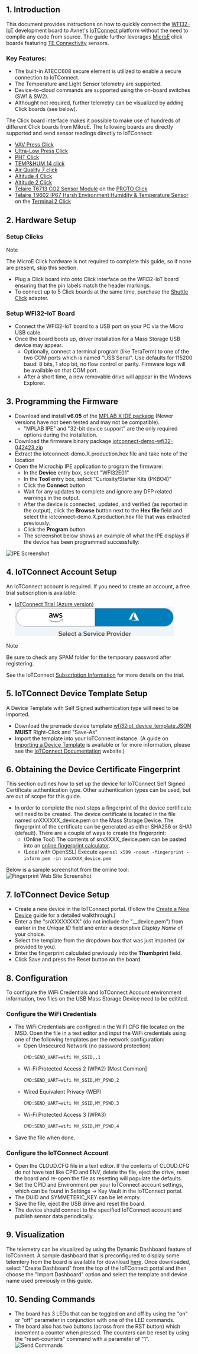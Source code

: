 ## 1. Introduction

This document provides instructions on how to quickly connect the [WFI32-IoT](https://www.microchip.com/en-us/development-tool/ev36w50a) development board to Avnet's [IoTConnect](https://www.avnet.com/wps/portal/us/solutions/iot/iotconnect) platform without the need to compile any code from source. The guide further leverages [MicroE](https://www.mikroe.com/) click boards featuring [TE Connectivity](https://www.te.com/en/products/sensors.html) sensors. 
### Key Features:
* The built-in ATECC608 secure element is utilized to enable a secure connection to IoTConnect.
* The Temperature and Light Sensor telemetry are supported.
* Device-to-cloud commands are supported using the on-board switches (SW1 & SW2).
* Althought not required, further telemetry can be visualized by adding Click boards (see below).

The Click board interface makes it possible to make use of hundreds of different Click boards from MikroE.
The following boards are directly supported and send sensor readings directly to IoTConnect:  
* [VAV Press Click](https://www.mikroe.com/vav-press-click)
* [Ultra-Low Press Click](https://www.mikroe.com/ultra-low-press-click)
* [PHT Click](https://www.mikroe.com/pht-click)
* [TEMP&HUM 14 click](https://www.mikroe.com/temphum-14-click)
* [Air Quality 7 click](https://www.mikroe.com/air-quality-7-click)
* [Altitude 4 Click](https://www.mikroe.com/altitude-4-click)
* [Altitude 2 Click](https://www.mikroe.com/altitude-2-click)
* [Telaire T6713 CO2 Sensor Module](https://www.amphenol-sensors.com/en/telaire/co2/525-co2-sensor-modules/3399-t6713) on the [PROTO Click](https://www.mikroe.com/proto-click)
* [Telaire T9602 IP67 Harsh Environment Humidity & Temperature Sensor](https://www.amphenol-sensors.com/en/telaire/humidity/527-humidity-sensors/3224-t9602) on the [Terminal 2 Click](https://www.mikroe.com/terminal-2-click)

## 2. Hardware Setup

### Setup Clicks  
> [!NOTE]
> The MicroE Click hardware is not required to complete this guide, so if none are present, skip this section.

* Plug a Click board into onto Click interface on the WFI32-IoT board ensuring that the pin labels match the header markings.
* To connect up to 5 Click boards at the same time, purchase the [Shuttle Click](https://www.mikroe.com/shuttle-click) adapter.

### Setup WFI32-IoT Board  
* Connect the WFI32-IoT board to a USB port on your PC via the Micro USB cable.
* Once the board boots up, driver installation for a Mass Storage USB device may appear. 
  * Optionally, connect a terminal program (like TeraTerm) to one of the two COM ports
which is named "USB Serial". Use defaults for 115200 baud: 8 bits, 1 stop bit, no flow control or parity. Firmware logs will be available on that COM port. 
  * After a short time, a new removable drive will appear in the Windows Explorer.

## 3. Programming the Firmware

* Download and install **v6.05** of the [MPLAB X IDE package](https://www.microchip.com/en-us/tools-resources/archives/mplab-ecosystem) (Newer versions have not been tested and may not be compatible).
  * "MPLAB IPE" and "32-bit device support" are the only required options during the installation.
* Download the firmware binary package [iotconnect-demo-wfi32-042423.zip](https://saleshosted.z13.web.core.windows.net/sdk/AzureRTOS/iotconnect-demo-wfi32-042423.zip)
* Extract the iotconnect-demo.X.production.hex file and take note of the location
* Open the Microchip IPE application to program the firmware: 
  * In the **Device** entry box, select "WFI32E01"
  * In the **Tool** entry box, select "Curiosity/Starter Kits (PKBO4)"
  * Click the **Connect** button
  * Wait for any updates to complete and ignore any DFP related warnings in the output.
  * After the device is connected, updated, and verified (as reported in the output), click the **Browse** button next to the **Hex file** field and select the iotconnect-demo.X.production.hex file that was extracted previously.
  * Click the **Program** button.
  * The screenshot below shows an example of what the IPE displays if the device has been programmed successfully:

![IPE Screenshot](assets/ipe.png "IPE Screenshot")

## 4. IoTConnect Account Setup
An IoTConnect account is required.  If you need to create an account, a free trial subscription is available:

* [IoTConnect Trial (Azure version)](https://subscription.iotconnect.io/subscribe?cloud=azure)  
![IoTConnect on Azure](https://github.com/avnet-iotconnect/avnet-iotconnect.github.io/blob/main/documentation/iotconnect/subscription/media/iotc-azure.png)
> [!NOTE]
> Be sure to check any SPAM folder for the temporary password after registering.

See the IoTConnect [Subscription Information](https://github.com/avnet-iotconnect/avnet-iotconnect.github.io/blob/main/documentation/iotconnect/subscription/subscription.md) for more details on the trial.

## 5. IoTConnect Device Template Setup
A Device Template with Self Signed authentication type will need to be imported.
* Download the premade device template [wfi32iot_device_template.JSON](https://github.com/avnet-iotconnect/avnet-iotconnect.github.io/blob/main/documentation/iotc-azurertos-sdk/samples/wfi32iot/templates/device/wfi32iot_device_template.JSON?raw=1) **MUIST** Right-Click and "Save-As"
* Import the template into your IoTConnect instance. (A guide on [Importing a Device Template](https://github.com/avnet-iotconnect/avnet-iotconnect.github.io/blob/main/documentation/iotconnect/import_device_template.md) is available or for more information, please see the [IoTConnect Documentation](https://docs.iotconnect.io/iotconnect/) website.)

## 6. Obtaining the Device Certificate Fingerprint
This section outlines how to set up the device for IoTConnect Self Signed Certificate authentication type.
Other authentication types can be used, but are out of scope for this guide.

* In order to complete the next steps a fingerprint of the device certificate will need to be created.
The device certificate is located in the file named snXXXXXX_device.pem on the Mass Storage Device.
The fingerprint of the certificate can be generated as either SHA256 or SHA1 (default).
There are a couple of ways to create the fingerprint:
   * (Online Tool) The contents of snxXXXX_device.pem can be pasted into an [online fingerprint calculator](https://www.samltool.com/fingerprint.php).
   * (Local with OpenSSL) Execute ``` openssl x509 -noout -fingerprint -inform pem -in snxXXXX_device.pem ```

Below is a sample screenshot from the online tool:
![Fingerprint Web Site Screenshot](assets/fingerprint.png "Fingerprint Web Site Screenshot")

## 7. IoTConnect Device Setup
* Create a new device in the IoTConnect portal. (Follow the [Create a New Device](https://github.com/avnet-iotconnect/avnet-iotconnect.github.io/blob/main/documentation/iotconnect/create_new_device.md) guide for a detailed walkthrough.)
* Enter a the "snXXXXXXXX" (do not include the "__device.pem") from earlier in the *Unique ID* field and enter a descriptive *Display Name* of your choice.
* Select the template from the dropdown box that was just imported (or provided to you).
* Enter the fingerprint calculated previously into the **Thumbprint** field.
* Click Save and press the Reset button on the board.

## 8. Configuration
To configure the WiFi Credentials and IoTConnect Account environment information, two files on the USB Mass Storage Device need to be editited.

### Configure the WiFi Credentials
* The WiFi Credentials are configred in the WIFI.CFG file located on the MSD. Open the file in a text editor and input the WiFi credentials using one of the
following templates per the network configuration:
   - Open Unsecured Network (no password protection)
        ```bash
        CMD:SEND_UART=wifi MY_SSID,,1
        ```
    - Wi-Fi Protected Access 2 (WPA2) [Most Common]
        ```bash
        CMD:SEND_UART=wifi MY_SSID,MY_PSWD,2
        ```
    - Wired Equivalent Privacy (WEP)
        ```bash
        CMD:SEND_UART=wifi MY_SSID,MY_PSWD,3
        ```
    - Wi-Fi Protected Access 3 (WPA3)
        ```bash
        CMD:SEND_UART=wifi MY_SSID,MY_PSWD,4
        ```
* Save the file when done.

### Configure the IoTConnect Account
* Open the CLOUD.CFG file in a text editor. If the contents of CLOUD.CFG do not have text like CPID and ENV, 
delete the file, eject the drive, reset the board and re-open the file as resetting will populate the defaults.
* Set the CPID and Environment per your IoTConnect account settings, which can be found in Settings -> Key Vault in the IoTConnect portal.
* The DUID and SYMMETERIC_KEY can be let empty.
* Save the file, eject the USB drive and reset the board.
* The device should connect to the specified IoTConnect account and publish sensor data periodically.

## 9. Visualization
The telemetry can be visualized by using the Dynamic Dashboard feature of IoTConnect. A sample dashboard that is preconfigured to display some telemtery from the board is available for download [here](https://github.com/avnet-iotconnect/avnet-iotconnect.github.io/blob/main/documentation/iotc-azurertos-sdk/samples/wfi32iot/templates/dashboards/wfi32iot_quickstart_dashboard_export.json). Once downloaded, select "Create Dashboard" from the top of the IoTConnect portal and then choose the "Import Dashboard" option and select the template and device name used previously in this guide.

## 10. Sending Commands
* The board has 3 LEDs that can be toggled on and off by using the "on" or "off" parameter in conjunction with one of the LED commands.
* The board also has two buttons (across from the RST button) which increment a counter when pressed.  The counters can be reset by using the "reset-counters" command with a parameter of "1".
![Send Commands](assets/send_commands.png)
